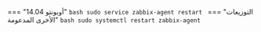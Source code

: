 === "أوبونتو 14.04"
    ```bash
    sudo service zabbix-agent restart
    ```
=== "التوزيعات الأخرى المدعومة"
    ```bash
    sudo systemctl restart zabbix-agent
    ```